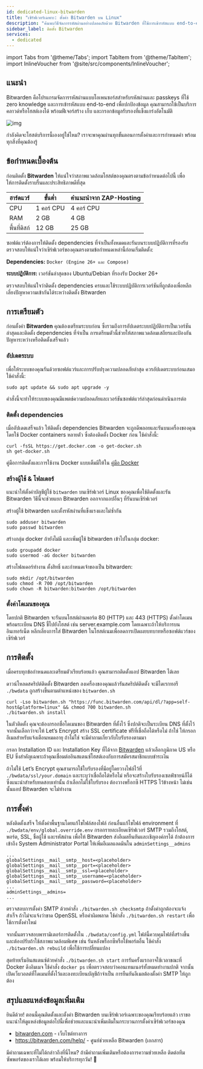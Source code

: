 ```yaml
---
id: dedicated-linux-bitwarden
title: "เซิร์ฟเวอร์เฉพาะ: ตั้งค่า Bitwarden บน Linux"
description: "ค้นพบวิธีจัดการรหัสผ่านอย่างปลอดภัยด้วย Bitwarden ที่ใช้การเข้ารหัสแบบ end-to-end สำหรับการตั้งค่าแบบคลาวด์หรือโฮสต์เอง → เรียนรู้เพิ่มเติมตอนนี้"
sidebar_label: ติดตั้ง Bitwarden
services:
  - dedicated
---
```


import Tabs from '@theme/Tabs';
import TabItem from '@theme/TabItem';
import InlineVoucher from '@site/src/components/InlineVoucher';

## แนะนำ

Bitwarden คือโปรแกรมจัดการรหัสผ่านแบบโอเพนซอร์สสำหรับรหัสผ่านและ passkeys ที่ใช้ zero knowledge และการเข้ารหัสแบบ end-to-end เพื่อปกป้องข้อมูล คุณสามารถใช้เป็นบริการคลาวด์หรือโฮสต์เองได้ พร้อมฟีเจอร์สร้าง เก็บ และกรอกข้อมูลรับรองที่แข็งแกร่งอัตโนมัติ

![img](https://screensaver01.zap-hosting.com/index.php/s/RwKmstAct5kNQwB/preview)

กำลังคิดจะโฮสต์บริการนี้เองอยู่ใช่ไหม? เราจะพาคุณผ่านทุกขั้นตอนการตั้งค่าและการกำหนดค่า พร้อมทุกสิ่งที่คุณต้องรู้

<InlineVoucher />

## ข้อกำหนดเบื้องต้น

ก่อนติดตั้ง **Bitwarden** ให้แน่ใจว่าสภาพแวดล้อมโฮสต์ของคุณตรงตามข้อกำหนดต่อไปนี้ เพื่อให้การติดตั้งราบรื่นและประสิทธิภาพดีที่สุด

| ฮาร์ดแวร์   | ขั้นต่ำ      | คำแนะนำจาก ZAP-Hosting  |
| ---------- | ----------- | ------------------------ |
| CPU        | 1 คอร์ CPU  | 4 คอร์ CPU               |
| RAM        | 2 GB        | 4 GB                     |
| พื้นที่ดิสก์ | 12 GB       | 25 GB                    |

ซอฟต์แวร์ต้องการให้ติดตั้ง dependencies ที่จำเป็นทั้งหมดและรันบนระบบปฏิบัติการที่รองรับ ตรวจสอบให้แน่ใจว่าเซิร์ฟเวอร์ของคุณตรงตามข้อกำหนดเหล่านี้ก่อนเริ่มติดตั้ง:

**Dependencies:** `Docker (Engine 26+ และ Compose)`

**ระบบปฏิบัติการ:** เวอร์ชันล่าสุดของ Ubuntu/Debian ที่รองรับ Docker 26+

ตรวจสอบให้แน่ใจว่าติดตั้ง dependencies ครบและใช้ระบบปฏิบัติการเวอร์ชันที่ถูกต้องเพื่อหลีกเลี่ยงปัญหาความเข้ากันได้ระหว่างติดตั้ง Bitwarden

## การเตรียมตัว

ก่อนตั้งค่า **Bitwarden** คุณต้องเตรียมระบบก่อน ซึ่งรวมถึงการอัปเดตระบบปฏิบัติการเป็นเวอร์ชันล่าสุดและติดตั้ง dependencies ที่จำเป็น การเตรียมตัวนี้ช่วยให้สภาพแวดล้อมเสถียรและป้องกันปัญหาระหว่างหรือติดตั้งเสร็จแล้ว

### อัปเดตระบบ
เพื่อให้ระบบของคุณรันด้วยซอฟต์แวร์และการปรับปรุงความปลอดภัยล่าสุด ควรอัปเดตระบบก่อนเสมอ ใช้คำสั่งนี้:

```
sudo apt update && sudo apt upgrade -y
```
คำสั่งนี้จะทำให้ระบบของคุณมีแพตช์ความปลอดภัยและเวอร์ชันซอฟต์แวร์ล่าสุดก่อนดำเนินการต่อ

### ติดตั้ง dependencies
เมื่ออัปเดตเสร็จแล้ว ให้ติดตั้ง dependencies Bitwarden จะถูกดีพลอยและรันบนเครื่องของคุณโดยใช้ Docker containers หลายตัว ซึ่งต้องติดตั้ง Docker ก่อน ใช้คำสั่งนี้:

```
curl -fsSL https://get.docker.com -o get-docker.sh
sh get-docker.sh
```

คู่มือการติดตั้งและการใช้งาน Docker แบบเต็มมีให้ใน [คู่มือ Docker](dedicated-linux-docker.md)

### สร้างผู้ใช้ & โฟลเดอร์

แนะนำให้ตั้งค่าบัญชีผู้ใช้ `bitwarden` บนเซิร์ฟเวอร์ Linux ของคุณเพื่อใช้ติดตั้งและรัน Bitwarden วิธีนี้จะช่วยแยก Bitwarden ออกจากแอปอื่นๆ ที่รันบนเซิร์ฟเวอร์

สร้างผู้ใช้ bitwarden และตั้งรหัสผ่านที่แข็งแรงและไม่ซ้ำกัน

```
sudo adduser bitwarden
sudo passwd bitwarden
```

สร้างกลุ่ม docker ถ้ายังไม่มี และเพิ่มผู้ใช้ bitwarden เข้าไปในกลุ่ม docker:

```
sudo groupadd docker
sudo usermod -aG docker bitwarden
```

สร้างโฟลเดอร์ทำงาน ตั้งสิทธิ์ และกำหนดเจ้าของเป็น bitwarden:
```
sudo mkdir /opt/bitwarden
sudo chmod -R 700 /opt/bitwarden
sudo chown -R bitwarden:bitwarden /opt/bitwarden
```

### ตั้งค่าโดเมนของคุณ

โดยปกติ Bitwarden จะรันบนโฮสต์ผ่านพอร์ต 80 (HTTP) และ 443 (HTTPS) ตั้งค่าโดเมนพร้อมระเบียน DNS ชี้ไปยังโฮสต์ เช่น server.example.com โดยเฉพาะถ้าให้บริการบนอินเทอร์เน็ต หลีกเลี่ยงการใส่ Bitwarden ในโฮสต์เนมเพื่อลดการเปิดเผยบทบาทหรือซอฟต์แวร์ของเซิร์ฟเวอร์

## การติดตั้ง
เมื่อครบทุกข้อกำหนดและเตรียมตัวเรียบร้อยแล้ว คุณสามารถติดตั้งแอป Bitwarden ได้เลย

ดาวน์โหลดสคริปต์ติดตั้ง Bitwarden ลงเครื่องของคุณแล้วรันสคริปต์ติดตั้ง จะมีไดเรกทอรี `./bwdata` ถูกสร้างขึ้นตามตำแหน่งของ `bitwarden.sh`

```
curl -Lso bitwarden.sh "https://func.bitwarden.com/api/dl/?app=self-host&platform=linux" && chmod 700 bitwarden.sh
./bitwarden.sh install
```

ในตัวติดตั้ง คุณจะต้องกรอกชื่อโดเมนของ Bitwarden ที่ตั้งไว้ ซึ่งปกติจะเป็นระเบียน DNS ที่ตั้งไว้ จากนั้นเลือกว่าจะให้ Let’s Encrypt สร้าง SSL certificate ฟรีที่เชื่อถือได้หรือไม่ ถ้าใช่ ให้กรอกอีเมลสำหรับแจ้งเตือนหมดอายุ ถ้าไม่ใช่ จะมีคำถามเกี่ยวกับใบรับรองตามมา

กรอก Installation ID และ Installation Key ที่ได้จาก [Bitwarden](https://bitwarden.com/host) แล้วเลือกภูมิภาค US หรือ EU ซึ่งสำคัญเฉพาะถ้าคุณเชื่อมต่ออินสแตนซ์โฮสต์เองกับการสมัครสมาชิกแบบชำระเงิน

ถ้าไม่ใช้ Let’s Encrypt คุณสามารถใช้ใบรับรองที่มีอยู่โดยวางไฟล์ไว้ที่ `./bwdata/ssl/your.domain` และระบุว่าเชื่อถือได้หรือไม่ หรือจะสร้างใบรับรองเซลฟ์ซายน์ก็ได้ ซึ่งแนะนำสำหรับทดสอบเท่านั้น ถ้าเลือกไม่ใช้ใบรับรอง ต้องวางพร็อกซี HTTPS ไว้ข้างหน้า ไม่เช่นนั้นแอป Bitwarden จะไม่ทำงาน

## การตั้งค่า

หลังติดตั้งเสร็จ ให้ตั้งค่าพื้นฐานโดยแก้ไขไฟล์สองไฟล์ ก่อนอื่นแก้ไขไฟล์ environment ที่ `./bwdata/env/global.override.env` กรอกรายละเอียดเซิร์ฟเวอร์ SMTP รวมถึงโฮสต์, พอร์ต, SSL, ชื่อผู้ใช้ และรหัสผ่าน เพื่อให้ Bitwarden ส่งอีเมลยืนยันและเชิญองค์กรได้ ถ้าต้องการเข้าถึง System Administrator Portal ให้เพิ่มอีเมลแอดมินใน `adminSettings__admins`

```
...
globalSettings__mail__smtp__host=<placeholder>
globalSettings__mail__smtp__port=<placeholder>
globalSettings__mail__smtp__ssl=<placeholder>
globalSettings__mail__smtp__username=<placeholder>
globalSettings__mail__smtp__password=<placeholder>
...
adminSettings__admins=
...
```

ตรวจสอบการตั้งค่า SMTP ด้วยคำสั่ง `./bitwarden.sh checksmtp` ถ้าตั้งค่าถูกต้องจะแจ้งสำเร็จ ถ้าไม่จะแจ้งว่าขาด OpenSSL หรือค่าผิดพลาด ใช้คำสั่ง `./bitwarden.sh restart` เพื่อใช้การตั้งค่าใหม่

จากนั้นตรวจสอบพารามิเตอร์การติดตั้งใน `./bwdata/config.yml` ไฟล์นี้ควบคุมไฟล์ที่สร้างขึ้นและต้องปรับถ้าใช้สภาพแวดล้อมพิเศษ เช่น รันหลังพร็อกซีหรือใช้พอร์ตอื่น ใช้คำสั่ง `./bitwarden.sh rebuild` เพื่อใช้การเปลี่ยนแปลง

สุดท้ายเริ่มอินสแตนซ์ด้วยคำสั่ง `./bitwarden.sh start` การรันครั้งแรกอาจใช้เวลาขณะที่ Docker ดึงอิมเมจ ใช้คำสั่ง `docker ps` เพื่อตรวจสอบว่าคอนเทนเนอร์ทั้งหมดทำงานปกติ จากนั้นเปิดเว็บวอลต์ที่โดเมนที่ตั้งไว้และลงทะเบียนบัญชีถ้าจำเป็น การยืนยันอีเมลต้องตั้งค่า SMTP ให้ถูกต้อง

## สรุปและแหล่งข้อมูลเพิ่มเติม

ยินดีด้วย! ตอนนี้คุณติดตั้งและตั้งค่า Bitwarden บนเซิร์ฟเวอร์เฉพาะของคุณเรียบร้อยแล้ว เราขอแนะนำให้ดูแหล่งข้อมูลต่อไปนี้เพื่อช่วยและแนะนำเพิ่มเติมในกระบวนการตั้งค่าเซิร์ฟเวอร์ของคุณ

- [bitwarden.com](https://bitwarden.com/) - เว็บไซต์ทางการ
- https://bitwarden.com/help/ - ศูนย์ช่วยเหลือ Bitwarden (เอกสาร)

มีคำถามเฉพาะที่ไม่ได้กล่าวถึงที่นี่ไหม? ถ้ามีคำถามเพิ่มเติมหรือต้องการความช่วยเหลือ ติดต่อทีมซัพพอร์ตของเราได้เลย พร้อมให้บริการทุกวัน! 🙂